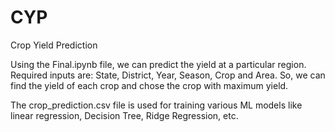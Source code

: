 # CYP
Crop Yield Prediction

Using the Final.ipynb file, we can predict the yield at a particular region. Required inputs are: State, District, Year, Season, Crop and Area. So, we can find the yield of each crop and chose the crop with maximum yield.

The crop_prediction.csv file is used for training various ML models like linear regression, Decision Tree, Ridge Regression, etc.
